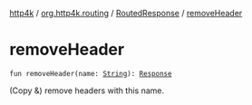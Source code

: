 [http4k](../../index.md) / [org.http4k.routing](../index.md) / [RoutedResponse](index.md) / [removeHeader](./remove-header.md)

# removeHeader

`fun removeHeader(name: `[`String`](https://kotlinlang.org/api/latest/jvm/stdlib/kotlin/-string/index.html)`): `[`Response`](../../org.http4k.core/-response/index.md)

(Copy &amp;) remove headers with this name.

